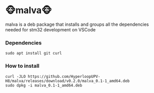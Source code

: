 # :monkey_face:malva:monkey_face:
malva is a deb package that installs and groups all the dependencies needed for stm32 development on VSCode


### Dependencies
```
sudo apt install git curl
```
### How to install
```
curl -JLO https://github.com/HyperloopUPV-H8/malva/releases/download/v0.2.0/malva_0.1-1_amd64.deb
sudo dpkg -i malva_0.1-1_amd64.deb
```
